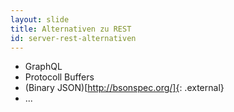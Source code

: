 ```yaml
---
layout: slide
title: Alternativen zu REST
id: server-rest-alternativen
---
```

* GraphQL
* Protocoll Buffers
* (Binary JSON)[http://bsonspec.org/]{: .external}
* ...
